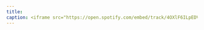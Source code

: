 ```yaml
---
title: 
caption: <iframe src="https://open.spotify.com/embed/track/4OXlF6ILpEDVWs1h6yFb6j" width="100%" height="80" frameBorder="0" allowtransparency="true" allow="encrypted-media"></iframe>
---
```

